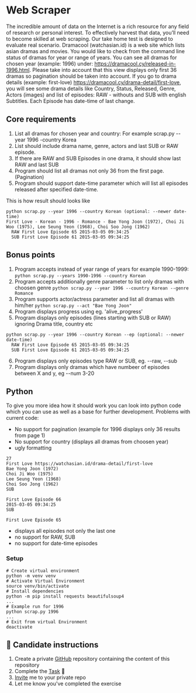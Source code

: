 # Web Scraper

The incredible amount of data on the Internet is a rich resource for any field of research or personal interest.
To effectively harvest that data, you’ll need to become skilled at web scraping. Our take home test is designed
to evaluate real scenario. Dramacool (watchasian.id) is a web site which lists asian dramas and movies.
You would like to check from the command line status of dramas for year or range of years.
You can see all dramas for chosen year (example: 1996) under: https://dramacool.cy/released-in-1996.html.
Please take into account that this view displays only first 36 dramas so pagination should be taken into account.
If you go to drama details (example: first-love) https://dramacool.cy/drama-detail/first-love, you will see some
drama details like Country, Status, Released, Genre, Actors (images) and list of episodes: RAW - withouts and SUB
with english Subtitles. Each Episode has date-time of last change.

## Core requirements
1. List all dramas for chosen year and country: For example scrap.py --year 1996 -country Korea
2. List should include drama name, genre, actors and last SUB or RAW episode.
3. If there are RAW and SUB Episodes in one drama, it should show last RAW and last SUB
4. Program should list all dramas not only 36 from the first page. (Pagination)
5. Program should support date-time parameter which will list all episodes released after specified date-time.

This is how result should looks like
```
python scrap.py --year 1996 --country Korean (optional: --newer date-time)
First Love - Korean - 1996 - Romance - Bae Yong Joon (1972), Choi Ji Woo (1975), Lee Seung Yeon (1968), Choi Soo Jong (1962)
  RAW First Love Episode 65 2015-03-05 09:34:25
  SUB First Love Episode 61 2015-03-05 09:34:25
```

## Bonus points
1. Program accepts instead of year range of years for example 1990-1999: `python scrap.py --years 1990-1996 --country Korean` 
2. Program accepts additionally genre parameter to list only dramas with choosen genre
`python scrap.py --year 1996 --country Korean --genre Romance` 
3. Program supports actor/actress parameter and list all dramas with him/her
`python scrap.py --act "Bae Yong Joon"`
4. Program displays progress using eg. 'alive_progress'
5. Program displays only episodes (lines starting with SUB or RAW) ignoring Drama title, country etc
```
python scrap.py --year 1996 --country Korean --ep (optional: --newer date-time)
  RAW First Love Episode 65 2015-03-05 09:34:25
  SUB First Love Episode 61 2015-03-05 09:34:25
```
6. Program displays only episodes type RAW or SUB,
   eg. --raw, --sub
8. Program displays only dramas which have numbeer of episodes between X and y,
   eg --num 3-20

## Python

To give you more idea how it should work you can look into python code which you can use as well as a base for
further development.
Problems with current code:
- No support for pagination (example for 1996 displays only 36 results from page 1)
- No support for country (displays all dramas from choosen year)
- ugly formatting
```
27
First Love https://watchasian.id/drama-detail/first-love
Bae Yong Joon (1972)
Choi Ji Woo (1975)
Lee Seung Yeon (1968)
Choi Soo Jong (1962)
SUB

First Love Episode 66
2015-03-05 09:34:25
SUB

First Love Episode 65
```

- displays all episodes not only the last one
- no support for RAW, SUB
- no support for date-time episodes

### Setup

```
# Create virtual environment
python -m venv venv
# Activate Virtual Environment
source venv/bin/activate
# Install dependencies
python -m pip install requests beautifulsoup4
...
# Example run for 1996
python scrap.py 1996
...
# Exit from virtual Environment
deactivate
```
## 📝 Candidate instructions
1. Create a private [GitHub](https://help.github.com/en/articles/create-a-repo) repository containing the content of this repository
2. Complete the [Task](#task) :tada:
3. [Invite](https://help.github.com/en/articles/inviting-collaborators-to-a-personal-repository) me to your private repo
4. Let me know you've completed the exercise
